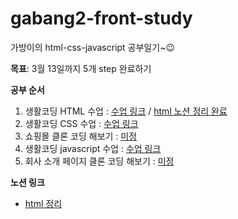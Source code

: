 # gabang2-front-study
가방이의 html-css-javascript 공부일기~😉

**목표**: 3월 13일까지 5개 step 완료하기

**공부 순서**
1. 생활코딩 HTML 수업 : [수업 링크](https://opentutorials.org/course/2039) / [html 노션 정리 완료](https://fan-measure-098.notion.site/HTML-99370616eec74dbaad819a2d4acef12b)
2. 생활코딩 CSS 수업 : [수업 링크](https://opentutorials.org/course/2418)
3. 쇼핑몰 클론 코딩 해보기 : [미정]()
4. 생활코딩 javascript 수업 : [수업 링크](https://opentutorials.org/course/1375)
5. 회사 소개 페이지 클론 코딩 해보기 : [미정]()

**노션 링크**
-  [html 정리](https://fan-measure-098.notion.site/HTML-99370616eec74dbaad819a2d4acef12b)
